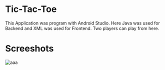 # Tic-Tac-Toe
This Application was program with Android Studio. Here Java was used for Backend and XML was used for Frontend. Two players  can play from here.

# Screeshots
![aaa](https://user-images.githubusercontent.com/87467189/126907281-5ce5c600-d223-44f2-9759-df9b2e3bef26.PNG)
